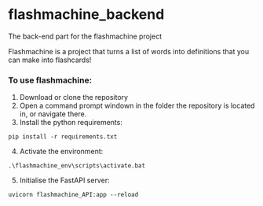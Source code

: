 # flashmachine_backend
The back-end part for the flashmachine project

Flashmachine is a project that turns a list of words into definitions that you can make into flashcards!

### To use flashmachine:
1. Download or clone the repository
2. Open a command prompt windown in the folder the repository is located in, or navigate there.
3. Install the python requirements:
```
pip install -r requirements.txt
```
4. Activate the environment:
```
.\flashmachine_env\scripts\activate.bat
```
5. Initialise the FastAPI server:
```
uvicorn flashmachine_API:app --reload
```
